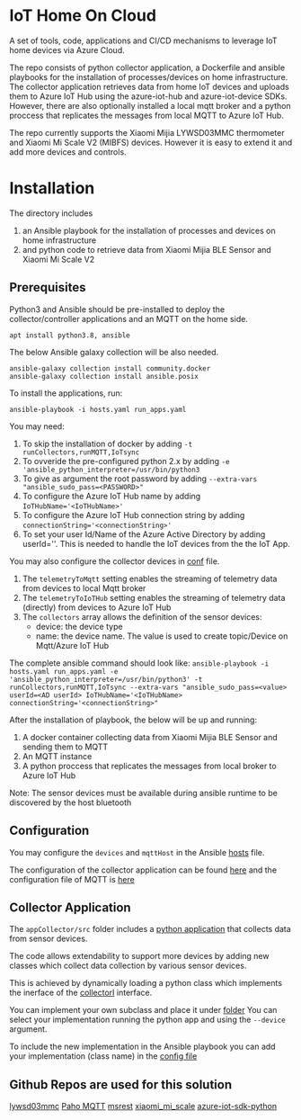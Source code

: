 # IoT Home On Cloud

A set of tools, code, applications and CI/CD mechanisms to leverage IoT home devices via Azure Cloud.

The repo consists of python collector application, a Dockerfile and ansible playbooks for the installation of processes/devices on home infrastructure. The collector application retrieves data from home IoT devices and uploads them to Azure IoT Hub using the azure-iot-hub and azure-iot-device SDKs. However, there are also optionally installed a local mqtt broker and a python proccess that replicates the messages from local MQTT to Azure IoT Hub.

The repo currently supports the Xiaomi Mijia LYWSD03MMC thermometer and Xiaomi Mi Scale V2 (MIBFS) devices. However it is easy to extend it and add more devices and controls.

# Installation

The directory includes
1. an Ansible playbook for the installation of processes and devices on home infrastructure
2. and python code to retrieve data from Xiaomi Mijia BLE Sensor and Xiaomi Mi Scale V2

## Prerequisites

Python3 and Ansible should be pre-installed to deploy the collector/controller applications and an MQTT on the home side.

```
apt install python3.8, ansible
```

The below Ansible galaxy collection will be also needed.

```
ansible-galaxy collection install community.docker
ansible-galaxy collection install ansible.posix
```

To install the applications, run:

```
ansible-playbook -i hosts.yaml run_apps.yaml
```

You may need:
1. To skip the installation of docker by adding `-t runCollectors,runMQTT,IoTsync`
2. To ovveride the pre-configured python 2.x by adding `-e 'ansible_python_interpreter=/usr/bin/python3`
3. To give as argument the root password by adding `--extra-vars "ansible_sudo_pass=<PASSWORD>"`
4. To configure the Azure IoT Hub name by adding `IoTHubName='<IoTHubName>'`
5. To configure the Azure IoT Hub connection string by adding `connectionString='<connectionString>'`
6. To set your user Id/Name of the Azure Active Directory by adding userId='<AD user>'. This is needed to handle the IoT devices from the the IoT App.


You may also configure the collector devices in [conf](https://github.com/John-ltf/smartHomeOnCloud/blob/master/home/ansible/roles/runCollectors/vars/vars.yaml) file.
1. The `telemetryToMqtt` setting enables the streaming of telemetry data from devices to local Mqtt broker
2. The `telemetryToIoTHub` setting enables the streaming of telemetry data (directly) from devices to Azure IoT Hub
3. The `collectors` array allows the definition of the sensor devices:
	* device: the device type
	* name: the device name. The value is used to create topic/Device on Mqtt/Azure IoT Hub

The complete ansible command should look like:
`ansible-playbook -i hosts.yaml run_apps.yaml -e 'ansible_python_interpreter=/usr/bin/python3' -t runCollectors,runMQTT,IoTsync --extra-vars "ansible_sudo_pass=<value> userId=<AD userId> IoTHubName='<IoTHubName> connectionString='<connectionString>"`

After the installation of playbook, the below will be up and running:
1. A docker container collecting data from Xiaomi Mijia BLE Sensor and sending them to MQTT
2. An MQTT instance
3. A python proccess that replicates the messages from local broker to Azure IoT Hub

Note: The sensor devices must be available during ansible runtime to be discovered by the host bluetooth

## Configuration

You may configure the `devices` and `mqttHost` in the Ansible [hosts](https://github.com/John-ltf/smartHomeOnCloud/blob/master/home/ansible/hosts.yaml) file.

The configuration of the collector application can be found [here](https://github.com/John-ltf/smartHomeOnCloud/blob/master/home/ansible/roles/runCollectors/vars/vars.yaml)
and the configuration file of MQTT is [here](https://github.com/John-ltf/smartHomeOnCloud/blob/master/home/ansible/roles/runMQTT/files/mosquitto.conf)

## Collector Application

The `appCollector/src` folder includes a [python application](https://github.com/John-ltf/smartHomeOnCloud/blob/master/home/appCollector/src/collectData.py) that collects data from sensor devices.

The code allows extendability to support more devices by adding new classes which collect data collection by various sensor devices.

This is achieved by dynamically loading a python class which implements the inerface of the [collectorI](https://github.com/John-ltf/smartHomeOnCloud/blob/master/home/appCollector/src/collectors/collectorInterface.py)
interface.

You can implement your own subclass and place it under [folder](https://github.com/John-ltf/smartHomeOnCloud/tree/master/home/appCollector/src/collectors)
You can select your implementation running the python app and using the `--device` argument.

To include the new implementation in the Ansible playbook you can add your implementation (class name) in the [config file](https://github.com/John-ltf/smartHomeOnCloud/blob/master/home/ansible/roles/runCollectors/vars/vars.yaml)

## Github Repos are used for this solution

[lywsd03mmc](https://github.com/uduncanu/lywsd03mmc)
[Paho MQTT](https://github.com/eclipse/paho.mqtt.python)
[msrest](https://pypi.org/project/msrest/)
[xiaomi_mi_scale](https://github.com/lolouk44/xiaomi_mi_scale)
[azure-iot-sdk-python](https://github.com/Azure/azure-iot-sdk-python)
